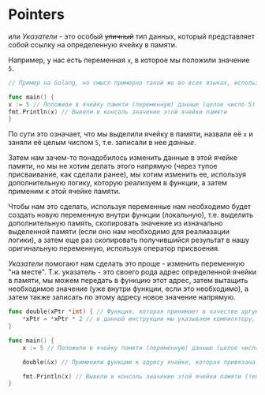 # Pointers

или *Указатели* - это особый ~~уличный~~ тип данных, который представляет собой ссылку на определенную ячейку в памяти. 

Например, у нас есть переменная `x`, в которое мы положили значение `5`.

```Go
// Пример на Golang, но смысл примерно такой же во всех языках, использующих указатели

func main() {
x := 5 // Положили в ячейку памяти (переменную) данные (целое число 5)
fmt.Println(x) // Вывели в консоль значение этой ячейки памяти
}
```

По сути это означает, что мы выделили ячейку в памяти, назвали её `x` и заняли её целым числом `5`, т.е. записали в нее *данные*.

Затем нам зачем-то понадобилось изменить данные в этой ячейке памяти, но мы не хотим делать этого напрямую (через тупое присваивание, как сделали ранее), мы хотим изменить ее, используя дополнительную логику, которую реализуем в функции, а затем применим к этой ячейке памяти.

Чтобы нам это сделать, используя переменные нам необходимо будет создать новую переменную внутри функции (локальную), т.е. выделить дополнительную память, скопировать значение из изначально выделенной памяти (если оно нам необходимо для реалиазации логики), а затем еще раз скопировать получившийся результат в нашу оригинальную переменную, используя оператор присвоения.

*Указатели* помогают нам сделать это проще - изменить переменную "на месте".
Т.к. указатель - это своего рода адрес определенной ячейки в памяти, мы можем передать в функцию этот адрес, затем вытащить необходимое значение (уже внутри функции, если это необходимо), а затем также записать по этому адресу новое значение напрямую. 

```Go
func double(xPtr *int) { // Функция, которая принимает в качестве аргумента указатель на ячейку в памяти (т.е. по сути ее адрес), содержащую целое число
	*xPtr = *xPtr * 2 // в данной инструкции мы указываем компилятору, что по в ячейку памяти на которую указывает наш адрес необходимо положить значение, которое уже есть в этой ячейке, помноженное на два
}

func main() {
    x := 5 // Положили в ячейку памяти (переменную) данные (целое число 5)

    double(&x) // Применили функцию к адресу ячейки, которая привязана к переменной x

    fmt.Println(x) // Вывели в консоль значение этой ячейки памяти (теперь оно равно 10)
}

```

